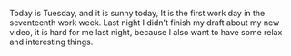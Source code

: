 Today is Tuesday, and it is sunny today, It is the first work day in the seventeenth work week. Last night I didn't finish my draft about my new video, it is hard for me last night, because I also want to have some relax and interesting things.
